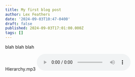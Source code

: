 ```yaml
---
title: My first blog post
author: Lex Feathers
date: '2024-09-03T10:47-0400'
draft: false
published: 2024-09-03T17:01:00.000Z
tags: []
---
```

blah blah blah

Hierarchy.mp3
<audio controls>
  <source src="/assets/audio/Hierarchy_demo_m1.mp3" type="audio/mpeg">
  Your browser does not support the audio element.
</audio>